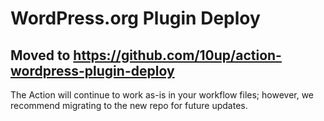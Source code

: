 # WordPress.org Plugin Deploy

## Moved to https://github.com/10up/action-wordpress-plugin-deploy

The Action will continue to work as-is in your workflow files; however, we recommend migrating to the new repo for future updates.